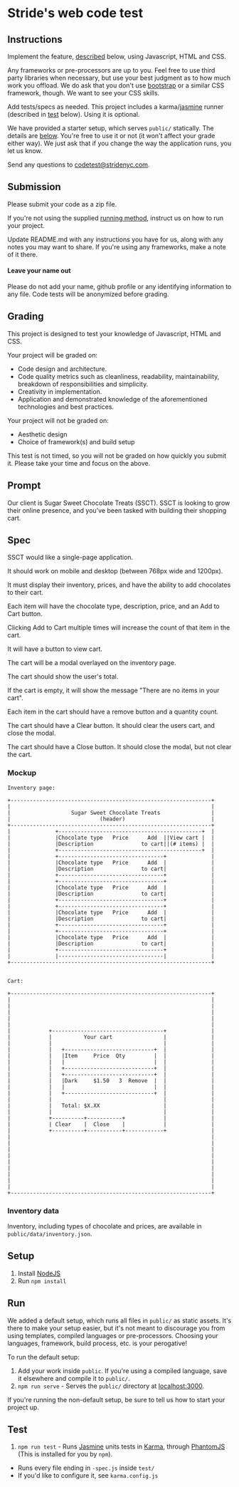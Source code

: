 # Stride's web code test

## Instructions

Implement the feature, [described](#prompt) below, using Javascript, HTML and CSS.

Any frameworks or pre-processors are up to you. Feel free to use third party libraries when necessary, but use your best judgment as to how much work you offload. We do ask that you don't use [bootstrap](http://getbootstrap.com) or a similar CSS framework, though. We want to see your CSS skills.

Add tests/specs as needed. This project includes a karma/[jasmine](http://jasmine.github.io/2.3/introduction.html) runner (described in [test](#test) below). Using it is optional.

We have provided a starter setup, which serves `public/` statically. The details are [below](#run). You're free to use it or not (it won't affect your grade either way). We just ask that if you change the way the application runs, you let us know.

Send any questions to [codetest@stridenyc.com](mailto:codetest@stridenyc.com).

## Submission

Please submit your code as a zip file.

If you're not using the supplied [running method](#run), instruct us on how to run your project.

Update README.md with any instructions you have for us, along with any notes you may want to share. If you're using any frameworks, make a note of it there.

#### Leave your name out

Please do not add your name, github profile or any identifying information to any file. Code tests will be anonymized before grading.

## Grading

This project is designed to test your knowledge of Javascript, HTML and CSS.

Your project will be graded on:
  - Code design and architecture.
  - Code quality metrics such as cleanliness, readability, maintainability, breakdown of responsibilities and simplicity.
  - Creativity in implementation.
  - Application and demonstrated knowledge of the aforementioned technologies and best practices.

Your project will not be graded on:
  - Aesthetic design
  - Choice of framework(s) and build setup

This test is not timed, so you will not be graded on how quickly you submit it. Please take your time and focus on the above.


## Prompt

Our client is Sugar Sweet Chocolate Treats (SSCT). SSCT is looking to grow their online presence, and you've been tasked with building their shopping cart.

## Spec

SSCT would like a single-page application.

It should work on mobile and desktop (between 768px wide and 1200px).

It must display their inventory, prices, and have the ability to add chocolates to their cart.

Each item will have the chocolate type, description, price, and an Add to Cart button.

Clicking Add to Cart multiple times will increase the count of that item in the cart.

It will have a button to view cart.

The cart will be a modal overlayed on the inventory page.

The cart should show the user's total.

If the cart is empty, it will show the message "There are no items in your cart".

Each item in the cart should have a remove button and a quantity count.

The cart should have a Clear button. It should clear the users cart, and close the modal.

The cart should have a Close button. It should close the modal, but not clear the cart.


### Mockup

```
Inventory page:

+---------------------------------------------------------------+
|                                                               |
|                   Sugar Sweet Chocolate Treats                |
|                            (header)                           |
+---------------------------------------------------------------+
|              +---------------------------------------------+  |
|              |Chocolate type   Price      Add  ||View cart |  |
|              |Description               to cart||(# items) |  |
|              +---------------------------------------------+  |
|              +---------------------------------+              |
|              |Chocolate type   Price      Add  |              |
|              |Description               to cart|              |
|              +---------------------------------+              |
|              +---------------------------------+              |
|              |Chocolate type   Price      Add  |              |
|              |Description               to cart|              |
|              +---------------------------------+              |
|              +---------------------------------+              |
|              |Chocolate type   Price      Add  |              |
|              |Description               to cart|              |
|              +---------------------------------+              |
|              +---------------------------------+              |
|              |Chocolate type   Price      Add  |              |
|              |Description               to cart|              |
|              +---------------------------------+              |
|              |---------------------------------|              |
+---------------------------------------------------------------+


Cart:

+---------------------------------------------------------------+
|                                                               |
|                                                               |
|                                                               |
|                                                               |
|                                                               |
|            +-----------------------------------+              |
|            |          Your cart                |              |
|            |                                   |              |
|            |   +----------------------------+  |              |
|            |   |Item     Price  Qty         |  |              |
|            |   |                            |  |              |
|            |   +----------------------------+  |              |
|            |   +----------------------------+  |              |
|            |   |Dark     $1.50   3  Remove  |  |              |
|            |   |                            |  |              |
|            |   +----------------------------+  |              |
|            |                                   |              |
|            |   Total: $X.XX                    |              |
|            |                                   |              |
|            +----------+-----------+            |              |
|            | Clear    |  Close    |            |              |
|            +----------+-----------+------------+              |
|                                                               |
|                                                               |
|                                                               |
|                                                               |
|                                                               |
|                                                               |
|                                                               |
|                                                               |
|                                                               |
+---------------------------------------------------------------+

```

### Inventory data

Inventory, including types of chocolate and prices, are available in `public/data/inventory.json`.


## Setup

1. Install [NodeJS](nodejs.org)
2. Run `npm install`

## Run

We added a default setup, which runs all files in `public/` as static assets. It's there to make your setup easier, but it's not meant to discourage you from using templates, compiled languages or pre-processors. Choosing your languages, framework, build process, etc. is your perogative!

To run the default setup:

1. Add your work inside `public`. If you're using a compiled language, save it elsewhere and compile it to `public/`.
2. `npm run serve` - Serves the `public/` directory at [localhost:3000](http://localhost:3000).

If you're running the non-default setup, be sure to tell us how to start your project up.

## Test

1. `npm run test` - Runs [Jasmine](http://jasmine.github.io/2.3/introduction.html) units tests in [Karma](https://karma-runner.github.io/0.12), through [PhantomJS](http://phantomjs.org) (This is installed for you by `npm`).
  - Runs every file ending in `-spec.js` inside `test/`
  - If you'd like to configure it, see `karma.config.js`
